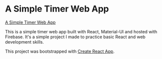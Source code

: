 # A Simple Timer Web App

[A Simple Timer Web App](https://a-simple-timer.web.app/)

This is a simple timer web app built with React, Material-UI and hosted with Firebase. It's a simple project I made to practice basic React and web development skills.

This project was bootstrapped with [Create React App](https://github.com/facebook/create-react-app).
